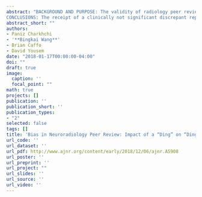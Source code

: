 ```yaml
---
abstract: "BACKGROUND AND PURPOSE: The validity of radiology peer review requires an unbiased assessment of studies in an environment that values the process. We assessed radiologists' behavior reviewing colleagues' reports. We hypothesized that when a radiologist receives a discrepant peer review, he is more likely to submit a discrepant review about another radiologist. \n\n
CONCLUSIONS: The receipt of a clinically not significant discrepant report leads to a greater likelihood of submitting a discrepant report. The motivation for such an increase should be explored for potential bias."
abstract_short: ""
authors:
- Paniz Charkhchi
- '**Bingkai Wang**'
- Brian Caffo
- David Yousem
date: "2018-01-17T00:00:00-04:00"
doi: ""
draft: true
image:
  caption: ''
  focal_point: ""
math: true
projects: []
publication: ''
publication_short: ''
publication_types:
- "2"
selected: false
tags: []
title: 'Bias in Neuroradiology Peer Review: Impact of a “Ding” on “Dinging” Others'
url_code: ''
url_dataset: ''
url_pdf: http://www.ajnr.org/content/early/2018/12/06/ajnr.A5908
url_poster: ''
url_preprint: ''
url_project: ""
url_slides: ''
url_source: ''
url_video: ''
---
```

